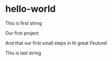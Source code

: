 # hello-world
This is first string

Our first project



And that our first small steps in th great Feuture!

This is last string
